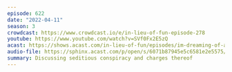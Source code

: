 ```yaml
---
episode: 622
date: "2022-04-11"
season: 3
crowdcast: https://www.crowdcast.io/e/in-lieu-of-fun-episode-278
youtube: https://www.youtube.com/watch?v=SVf0Fx2E5zQ
acast: https://shows.acast.com/in-lieu-of-fun/episodes/im-dreaming-of-a-seditious-conspiracy
audio-file: https://sphinx.acast.com/p/open/s/6071b87945e5c6581e2e5575/e/62570b2d56bf0f0014622ae7/media.mp3
summary: Discussing seditious conspiracy and charges thereof
---
```

